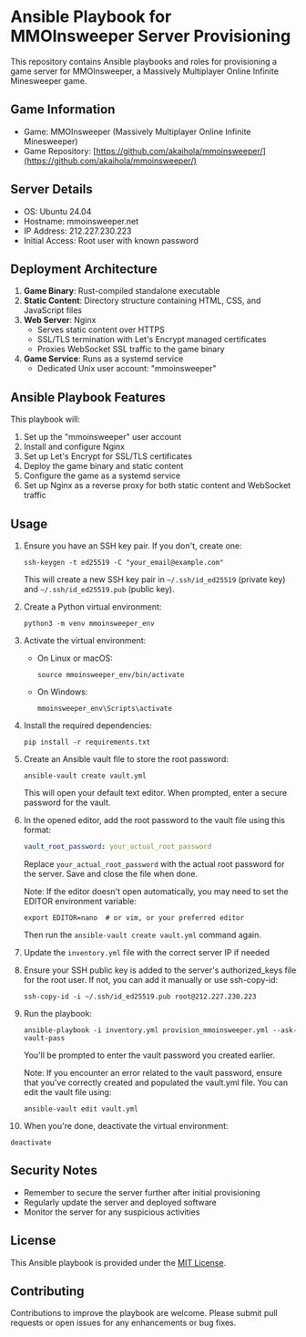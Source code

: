 # Ansible Playbook for MMOInsweeper Server Provisioning

This repository contains Ansible playbooks and roles for provisioning a game server for MMOInsweeper, a Massively Multiplayer Online Infinite Minesweeper game.

## Game Information

- Game: MMOInsweeper (Massively Multiplayer Online Infinite Minesweeper)
- Game Repository: [https://github.com/akaihola/mmoinsweeper/](https://github.com/akaihola/mmoinsweeper/)

## Server Details

- OS: Ubuntu 24.04
- Hostname: mmoinsweeper.net
- IP Address: 212.227.230.223
- Initial Access: Root user with known password

## Deployment Architecture

1. **Game Binary**: Rust-compiled standalone executable
2. **Static Content**: Directory structure containing HTML, CSS, and JavaScript files
3. **Web Server**: Nginx
   - Serves static content over HTTPS
   - SSL/TLS termination with Let's Encrypt managed certificates
   - Proxies WebSocket SSL traffic to the game binary
4. **Game Service**: Runs as a systemd service
   - Dedicated Unix user account: "mmoinsweeper"

## Ansible Playbook Features

This playbook will:

1. Set up the "mmoinsweeper" user account
2. Install and configure Nginx
3. Set up Let's Encrypt for SSL/TLS certificates
4. Deploy the game binary and static content
5. Configure the game as a systemd service
6. Set up Nginx as a reverse proxy for both static content and WebSocket traffic

## Usage

1. Ensure you have an SSH key pair. If you don't, create one:
   ```
   ssh-keygen -t ed25519 -C "your_email@example.com"
   ```
   This will create a new SSH key pair in `~/.ssh/id_ed25519` (private key) and `~/.ssh/id_ed25519.pub` (public key).

2. Create a Python virtual environment:
   ```
   python3 -m venv mmoinsweeper_env
   ```

3. Activate the virtual environment:
   - On Linux or macOS:
     ```
     source mmoinsweeper_env/bin/activate
     ```
   - On Windows:
     ```
     mmoinsweeper_env\Scripts\activate
     ```

4. Install the required dependencies:
   ```
   pip install -r requirements.txt
   ```

5. Create an Ansible vault file to store the root password:
   ```
   ansible-vault create vault.yml
   ```
   This will open your default text editor. When prompted, enter a secure password for the vault.

5. In the opened editor, add the root password to the vault file using this format:
   ```yaml
   vault_root_password: your_actual_root_password
   ```
   Replace `your_actual_root_password` with the actual root password for the server.
   Save and close the file when done.

   Note: If the editor doesn't open automatically, you may need to set the EDITOR environment variable:
   ```
   export EDITOR=nano  # or vim, or your preferred editor
   ```
   Then run the `ansible-vault create vault.yml` command again.

6. Update the `inventory.yml` file with the correct server IP if needed

8. Ensure your SSH public key is added to the server's authorized_keys file for the root user. If not, you can add it manually or use ssh-copy-id:
   ```
   ssh-copy-id -i ~/.ssh/id_ed25519.pub root@212.227.230.223
   ```

9. Run the playbook:
   ```
   ansible-playbook -i inventory.yml provision_mmoinsweeper.yml --ask-vault-pass
   ```
   You'll be prompted to enter the vault password you created earlier.

   Note: If you encounter an error related to the vault password, ensure that you've correctly created and populated the vault.yml file. You can edit the vault file using:
   ```
   ansible-vault edit vault.yml
   ```

10. When you're done, deactivate the virtual environment:
   ```
   deactivate
   ```

## Security Notes

- Remember to secure the server further after initial provisioning
- Regularly update the server and deployed software
- Monitor the server for any suspicious activities

## License

This Ansible playbook is provided under the [MIT License](LICENSE).

## Contributing

Contributions to improve the playbook are welcome. Please submit pull requests or open issues for any enhancements or bug fixes.
